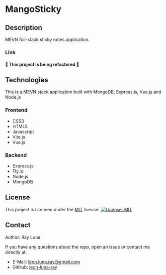 
# MangoSticky

  ## Description
  MEVN full-stack sticky notes application.

  ### Link
  #### 🚧 This project is being refactored 🚧


  ## Technologies
  This is a MEVN stack application built with MongoDB, Express.js, Vue.js and Node.js

  ### Frontend
  - CSS3
  - HTML5
  - Javascript
  - Vite.js
  - Vue.js

  ### Backend
  - Express.js
  - Fly.io
  - Node.js
  - MongoDB

  ## License

  This project is licensed under the [MIT](https://opensource.org/licenses/MIT) license.
  [![License: MIT](https://img.shields.io/badge/License-MIT-yellow.svg)](https://opensource.org/licenses/MIT)

  ## Contact

  Author: Ray Luna

  If you have any questions about the repo, open an issue or contact me directly at:
  - E-Mail: leon.luna.ray@gmail.com
  - GitHub: [leon-luna-ray](https://github.com/leon-luna-ray)


